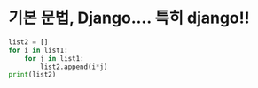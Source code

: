 # 기본 문법, Django.... 특히 django!!

```python
list2 = []
for i in list1:
    for j in list1:
        list2.append(i*j)
print(list2)
```

